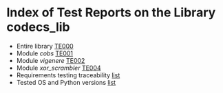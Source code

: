 # Index of Test Reports on the Library codecs_lib

* Entire library [TE000](./TE000_library_test_report.md)
* Module *cobs* [TE001](./TE001_cobs_test_report.md)
* Module *vigenere* [TE002](./TE002_vigenere_test_report.md)
* Module *xor_scrambler* [TE004](./TE004_xor_scrambler_test_report.md)
* Requirements testing traceability [list](./traceability.md)
* Tested OS and Python versions [list](./tested_OS.md)
